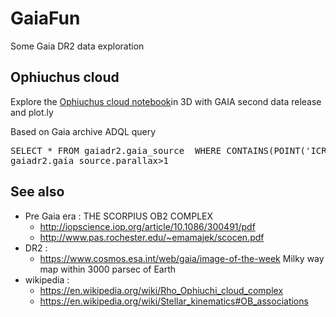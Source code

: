 # GaiaFun
Some Gaia DR2 data exploration 

## Ophiuchus cloud
Explore the [Ophiuchus cloud notebook](OphiuchusCloud.ipynb)in 3D with GAIA second data release and plot.ly 

Based on Gaia archive ADQL query
<pre>
SELECT * FROM gaiadr2.gaia_source  WHERE CONTAINS(POINT('ICRS',gaiadr2.gaia_source.ra,gaiadr2.gaia_source.dec),CIRCLE('ICRS',247.025,-24.5417,2))=1  AND
gaiadr2.gaia_source.parallax>1
</pre>


## See also
* Pre Gaia era : THE SCORPIUS OB2 COMPLEX
  * http://iopscience.iop.org/article/10.1086/300491/pdf
  * http://www.pas.rochester.edu/~emamajek/scocen.pdf
* DR2 :
  * https://www.cosmos.esa.int/web/gaia/image-of-the-week Milky way map within 3000 parsec of Earth 
* wikipedia :
  * https://en.wikipedia.org/wiki/Rho_Ophiuchi_cloud_complex
  * https://en.wikipedia.org/wiki/Stellar_kinematics#OB_associations

